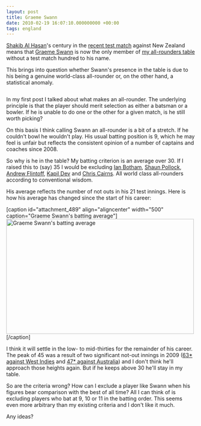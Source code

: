 ```yaml
---
layout: post
title: Graeme Swann
date: 2010-02-19 16:07:10.000000000 +00:00
tags: england
---
```

<a href="http://search.cricinfo.com/ci/content/player/56143.html" target="_blank">Shakib Al Hasan</a>'s century in the <a href="http://www.cricinfo.com/ci/engine/match/423786.html" target="_blank">recent test match</a> against New Zealand means that <a href="http://www.cricinfo.com/ci/content/player/20431.html" target="_blank">Graeme Swann</a> is now the only member of <a href="http://blog.dominicsayers.com/2010/01/04/worlds-best-all-rounders/" target="_blank">my all-rounders table</a> without a test match hundred to his name.

This brings into question whether Swann's presence in the table is due to his being a genuine world-class all-rounder or, on the other hand, a statistical anomaly.
<p style="text-align: center;"><img src="http://static.cricinfo.com/db/PICTURES/CMS/104100/104199.1.jpg" alt="" /></p>
In my first post I talked about what makes an all-rounder. The underlying principle is that the player should merit selection as either a batsman or a bowler. If he is unable to do one or the other for a given match, is he still worth picking?

On this basis I think calling Swann an all-rounder is a bit of a stretch. If he couldn't bowl he wouldn't play. His usual batting position is 9, which he may feel is unfair but reflects the consistent opinion of a number of captains and coaches since 2008.

So why is he in the table? My batting criterion is an average over 30. If I raised this to (say) 35 I would be excluding <a href="http://search.cricinfo.com/ci/content/player/9163.html" target="_blank">Ian Botham</a>, <a href="http://search.cricinfo.com/ci/content/player/46774.html" target="_blank">Shaun Pollock</a>, <a href="http://search.cricinfo.com/ci/content/player/46774.html" target="_blank">Andrew Flintoff</a>, <a href="http://search.cricinfo.com/ci/content/player/30028.html" target="_blank">Kapil Dev</a> and <a href="http://search.cricinfo.com/ci/content/player/36597.html" target="_blank">Chris Cairns</a>. All world class all-rounders according to conventional wisdom.

His average reflects the number of not outs in his 21 test innings. Here is how his average has changed since the start of his career:

[caption id="attachment_489" align="aligncenter" width="500" caption="Graeme Swann&#39;s batting average"]<a href="http://res.cloudinary.com/dominicsayers/image/upload/v1399584840/swann_batting_average_eguxi1.png"><img class="size-full wp-image-489" title="Graeme Swann's batting average" src="http://res.cloudinary.com/dominicsayers/image/upload/v1399584840/swann_batting_average_eguxi1.png" alt="Graeme Swann's batting average" width="500" height="307" /></a>[/caption]

I think it will settle in the low- to mid-thirties for the remainder of his career. The peak of 45 was a result of two significant not-out innings in 2009 (<a href="http://stats.cricinfo.com/ci/engine/match/380712.html" target="_blank">63* against West Indies</a> and <a href="http://stats.cricinfo.com/ci/engine/match/345970.html" target="_blank">47* against Australia</a>) and I don't think he'll approach those heights again. But if he keeps above 30 he'll stay in my table.

So are the criteria wrong? How can I exclude a player like Swann when his figures bear comparison with the best of all time? All I can think of is  excluding players who bat at 9, 10 or 11 in the batting order. This seems even more arbitrary than my existing criteria and I don't like it much.

Any ideas?
